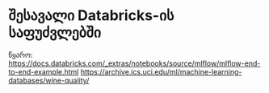 # შესავალი Databricks-ის საფუძვლებში



წყარო: https://docs.databricks.com/_extras/notebooks/source/mlflow/mlflow-end-to-end-example.html 
        https://archive.ics.uci.edu/ml/machine-learning-databases/wine-quality/
